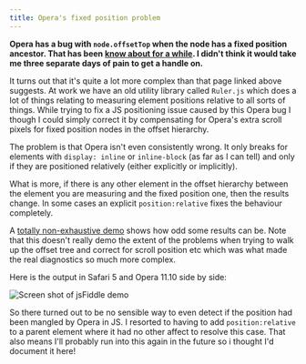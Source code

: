 ```yaml
---
title: Opera's fixed position problem
---
```

**Opera has a bug with `node.offsetTop` when the node has a fixed position ancestor. That has been [know about for a while](http://www.greywyvern.com/code/opera/bugs/PositionFixedoffsetTop). I didn't think it would take me three separate days of pain to get a handle on.**

It turns out that it's quite a lot more complex than that page linked above suggests. At work we have an old utility library called `Ruler.js` which does a lot of things relating to measuring element positions relative to all sorts of things. While trying to fix a JS positioning issue caused by this Opera bug I though I could simply correct it by compensating for Opera's extra scroll pixels for fixed position nodes in the offset hierarchy.

The problem is that Opera isn't even consistently wrong. It only breaks for elements with `display: inline` or `inline-block` (as far as I can tell) and only if they are positioned relatively (either explicitly or implicitly).

What is more, if there is any other element in the offset hierarchy between the element you are measuring and the fixed position one, then the results change. In some cases an explicit `position:relative` fixes the behaviour completely.

A [totally non-exhaustive demo](http://jsfiddle.net/XgyWV/5/) shows how odd some results can be. Note that this doesn't really demo the extent of the problems when trying to walk up the offset tree and correct for scroll position etc which was what made the real diagnostics so much more complex.

Here is the output in Safari 5 and Opera 11.10 side by side: 

![Screen shot of jsFiddle demo](http://cl.ly/3B3b0P0c2b171j1p3M3C/content)

So there turned out to be no sensible way to even detect if the position had been mangled by Opera in JS. I resorted to having to add `position:relative` to a parent element where it had no other affect to resolve this case. That also means I'll probably run into this again in the future so i thought I'd document it here!

